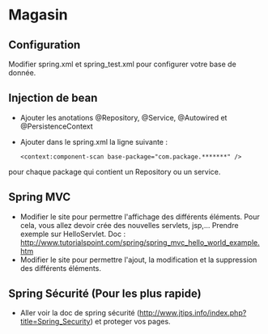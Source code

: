 Magasin
============

Configuration
-----------------------
Modifier spring.xml et spring_test.xml pour configurer votre base de donnée.


Injection de bean
-----------------------
* Ajouter les anotations @Repository, @Service, @Autowired et @PersistenceContext
* Ajouter dans le spring.xml la ligne suivante : 

  `<context:component-scan base-package="com.package.*******" />`
  
pour chaque package qui contient un Repository ou un service.

Spring MVC
---------------
* Modifier le site pour permettre l'affichage des différents éléments. Pour cela, vous allez devoir  crée des nouvelles servlets, jsp,... Prendre exemple sur HelloServlet.
Doc : http://www.tutorialspoint.com/spring/spring_mvc_hello_world_example.htm
* Modifier le site pour permettre l'ajout, la modification et la suppression des différents éléments.


Spring Sécurité (Pour les plus rapide)
-------------------------
* Aller voir la doc de spring sécurité (http://www.jtips.info/index.php?title=Spring_Security) et proteger vos pages.
